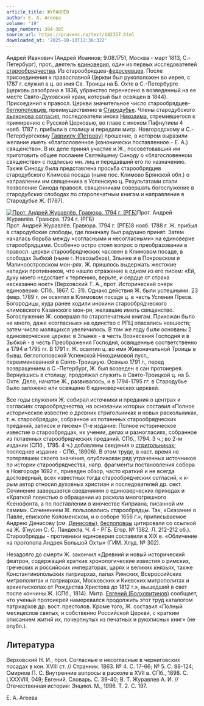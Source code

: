 ```yaml
---
article_title: ЖУРАВЛЁВ
author: Е. А. Агеева
volume: '19'
page_numbers: 384-385
source_url: https://pravenc.ru/text/182357.html
downloaded_at: '2025-10-13T12:36:32Z'
---
```


Андрей Иванович (Андрей Иоаннов; 9.08.1751, Москва - март 1813, С.-Петербург), прот., деятель [единоверия](https://pravenc.ru/text/единоверие.html), один из первых исследователей [старообрядчества](https://pravenc.ru/text/старообрядчество.html). Из старообрядцев-[федосеевцев](https://pravenc.ru/text/федосеевцев.html). После присоединения к православной Церкви был рукоположен во иерея, с 1787 г. служил в ц. во имя Св. Троицы на Б. Охте в С.-Петербурге (церковь разобрана в 1836, убранство перенесено в возведенный на ее месте Свято-Духовский храм, который был освящен в 1844). Присоединил к правосл. Церкви значительное число старообрядцев-[беглопоповцев](https://pravenc.ru/text/беглопоповцы.html), преимущественно в [Стародубье](https://pravenc.ru/text/Стародубье.html). Члены стародубского [дьяконова согласия](<https://pravenc.ru/text/дьяконова согласия.html>), последователи инока [Никодима](https://pravenc.ru/text/Никодим.html), стремившегося к примирению с Русской Церковью, во главе с иноком Пафнутием 4 нояб. 1787 г. прибыли в столицу и передали митр. Новгородскому и С.-Петербургскому [Гавриилу (Петрову)](https://pravenc.ru/text/ГАВРИИЛ.html) прошение, в котором выразили желание иметь «благословенное (канонически поставленное.- Е. А.) священство». В их деле принял участие и Ж., посоветовавший им приготовить общее послание Святейшему Синоду о «благословенном священстве» с подписью мн. лиц и передавший его по назначению. Также Синоду была представлена просьба старообрядцев стародубского Климова посада (ныне пос. Климово Брянской обл.) о направлении им священника в Успенскую ц. Результатами стали позволение Синода правосл. священникам совершать богослужение в стародубских слободах по старопечатным книгам и направление в Стародубье Ж. (1787).

[![Прот. Андрей Журавлёв. Гравюра. 1794 г. (РГБ)](https://pravenc.ru/data/025/489/1234/i200.jpg "Кликните для увеличения картинки")](https://pravenc.ru/data/025/489/1234/i400.jpg)Прот. Андрей Журавлёв. Гравюра. 1794 г. (РГБ)  
Прот. Андрей Журавлёв. Гравюра. 1794 г. (РГБ)8 нояб. 1788 г. Ж. прибыл в стародубские слободы, где поначалу был радушно принят. Затем началась борьба между «согласными и несогласными» на единоверие старообрядцами. Особенно остро стоял вопрос о преобразовании в правосл. церкви старообрядческих часовен в Климовом посаде, в слободах Зыбкой (ныне г. Новозыбков), Злынке и в Покровском и Малиноостровском мон-рях. Ж. пришлось выдержать жестокие нападки противников, что нашло отражение в одном из его писем: «Ей, духу моего недостает к терпению, верьте, и сердце от страха несказанно ноет» (Верховский Т. А., прот. Исторический очерк единоверия. СПб., 1867. С. 31). Однако действия Ж. были успешными. 23 февр. 1789 г. он освятил в Климовом посаде ц. в честь Успения Пресв. Богородицы, куда ранее ходили инокини старообрядческого климовского Казанского мон-ря, желавшие иметь священство. Богослужение Ж. совершал по старопечатным книгам. Прихожан было не много, даже «согласные» на единство с РПЦ опасались новшеств; затем число молящихся увеличилось. В том же году были основаны 2 единоверческие церкви: в Злынке - в честь Вознесения Господня и в Зыбкой - в честь Преображения Господня, освященные соответственно в 1794 и 1795 гг. В 1791 г. Ж. освятил ц. во имя Живоначальной Троицы в бывш. беглопоповской Успенской Никодимовой пуст., переименованной в Свято-Троицкую. Осенью 1791 г., перед возвращением в С.-Петербург, Ж. был возведен в сан протоиерея. Вернувшись в столицу, продолжал служить в Свято-Троицкой ц. на Б. Охте. Дело, начатое Ж., развивалось, и в 1794-1795 гг. в Стародубье было заложено или освящено 6 единоверческих церквей.

Все годы служения Ж. собирал источники и предания о центрах и согласиях старообрядчества, на основании которых составил «Полное историческое известие о древних стригольниках и новых раскольниках, т. н. старообрядцах, собранное из потаенных старообрядческих преданий, записок и писем» (1-е издание: Полное историческое известие о старообрядцах, их учении, делах и разногласиях, собранное из потаенных старообрядческих преданий. СПб., 1794. 3 ч.; во 2-м издании (СПб., 1795. 4 ч.) добавлены сведения о [стригольниках](https://pravenc.ru/text/стригольниках.html); последнее издание - СПб., 18906). В этом труде, в наст. время не потерявшем своего значения, опубликован ряд утраченных источников по истории старообрядчества, напр. фрагменты постановления собора в Новгороде 1692 г., приведен обзор, часто краткий и не всегда достоверный, всех известных тогда старообрядческих согласий, к к-рым автор относил духовных христиан и последователей др. сект. Сочинение завершается сведениями о единоверческих приходах и «Краткой повестью о обращении из раскола многогрешного Ксенофонта, а по поставлении в иночестве Киприана, писанной им самим». Сочинением Ж. пользовались старообрядцы. Так, «Сказание о Павле, епископе Коломенском, и о соборе 1656 г.», приписываемое Андрею Денисову (см. [Денисовы](https://pravenc.ru/text/Денисовы.html)), [беспоповцы](https://pravenc.ru/text/беспоповцы.html) цитировали со ссылкой на Ж. (Гнусин С. С. Пандекта. Ч. 4 - РГБ. Егор. № 1382. Л. 212-212 об.). Старообрядцы - противники единоверия составили в ХIХ в. «Обличение на протопопа Андрея Большой Охты» (ГИМ. Хлуд. № 302).

Незадолго до смерти Ж. закончил «Древний и новый исторический феатрон, содержащий краткие хронологические известия о римских, греческих и российских императорах, царях и великих князьях, также Константинопольских патриархах, папах Римских, Всероссийских митрополитах и патриархах, Московских и Киевских митрополитах и архиепископах от Рождества Христова до 1812 г.», вышедший в свет после кончины Ж. (СПб., 1814). Митр. [Евгений (Болховитинов)](<https://pravenc.ru/text/Евгений (Болховитинов).html>) сообщает, что ученый протоиерей намеревался продолжить этот труд каталогом патриархов др. вост. престолов. Кроме того, Ж. составил «Полный месяцеслов святых, и собственно Российской Церкви, с кратким описанием житий их, почерпнутых из печатных и рукописных книг» (не опубл.).

## Литература

Верховский Н. И., прот. Согласные и несогласные в черниговских посадах в кон. XVIII ст. // Странник. 1863. № 4. С. 17-66; № 5. С. 88-124; Смирнов П. С. Внутренние вопросы в расколе в ХVII в. СПб., 1898. С. LХХХVIII, 049; Евгений. Словарь. С. 39-40; В. Т. Журавлев А. И. // Отечественная история: Энцикл. М., 1996. Т. 2. С. 197.

Е. А. Агеева
